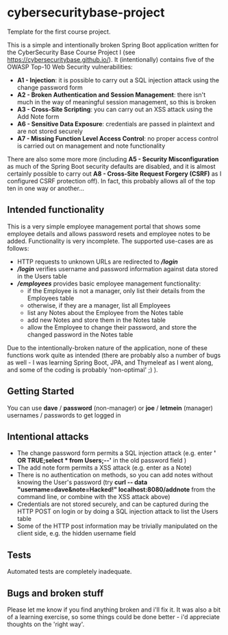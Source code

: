 # cybersecuritybase-project
Template for the first course project.

This is a simple and intentionally broken Spring Boot application written for the CyberSecurity Base Course Project I (see https://cybersecuritybase.github.io/). It (intentionally) contains five of the OWASP Top-10 Web Security vulnerabilities:

* **A1 - Injection**: it is possible to carry out a SQL injection attack using the change password form
* **A2 - Broken Authentication and Session Management**: there isn't much in the way of meaningful session management, so this is broken
* **A3 - Cross-Site Scripting**: you can carry out an XSS attack using the Add Note form
* **A6 - Sensitive Data Exposure**: credentials are passed in plaintext and are not stored securely
* **A7 - Missing Function Level Access Control**: no proper access control is carried out on management and note functionality

There are also some more more (including **A5 - Security Misconfiguration** as much of the Spring Boot security defaults are disabled, and
it is almost certainly possible to carry out **A8 - Cross-Site Request Forgery (CSRF)** as I configured CSRF protection off). In fact, this
probably allows all of the top ten in one way or another...

## Intended functionality

This is a very simple employee management portal that shows some employee details
and allows password resets and employee notes to be added. Functionality is very 
incomplete. The supported use-cases are as follows:

* HTTP requests to unknown URLs are redirected to ***/login***
* ***/login*** verifies username and password information against data stored in the Users table
* ***/employees*** provides basic employee management functionality:
  * if the Employee is not a manager, only list their details from the Employees table
  * otherwise, if they are a manager, list all Employees
  * list any Notes about the Employee from the Notes table
  * add new Notes and store them in the Notes table
  * allow the Employee to change their password, and store the changed password in the Notes table
  
Due to the intentionally-broken nature of the application, none of these functions work quite as intended (there are probably also a number of bugs as well - I was learning Spring Boot, JPA, and Thymeleaf as I went along, and some of the coding is probably 'non-optimal' ;) ). 

## Getting Started

You can use **dave** / **password** (non-manager) or **joe** / **letmein** (manager) usernames / passwords to get logged in

## Intentional attacks

* The change password form permits a SQL injection attack (e.g. enter **' OR TRUE;select * from Users;--'** in the old password field ) 
* The add note form permits a XSS attack (e.g. enter **<script>alert("Hello, World!")</script>** as a Note)
* There is no authentication on methods, so you can add notes without knowing the User's password (try **curl -- data "username=dave&amp;note=Hacked!" localhost:8080/addnote** from the command line, or combine with the XSS attack above) 
* Credentials are not stored securely, and can be captured during the HTTP POST on login or by doing a SQL injection attack to list the Users table
* Some of the HTTP post information may be trivially manipulated on the client side, e.g. the hidden username field

## Tests

Automated tests are completely inadequate. 

## Bugs and broken stuff

Please let me know if you find anything broken and i'll fix it. It was also a bit of a learning exercise, so some things 
could be done better - i'd appreciate thoughts on the 'right way'. 